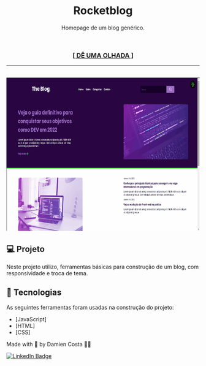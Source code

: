 <h1 align="center">Rocketblog</h1>

<p align="center">Homepage de um blog genérico.</p><br>
<h3 align="center"><a href="https://mienblack.github.io/rocketblog/" target="_blank"><strong>[ DÊ UMA OLHADA ]</strong></a></h3>

---

<br>


<div align="center">
  <img alt="the eblog homepage" title="Homepage de um blog" src="./images/readme/blog.gif" height="400px"/>

</div>

## 💻 Projeto

Neste projeto utilizo, ferramentas básicas para construção de um blog, com responsividade e troca de tema.

## 🚀 Tecnologias

As seguintes ferramentas foram usadas na construção do projeto:

- [JavaScript]
- [HTML]
- [CSS]

Made with 💟 by Damien Costa ✌🏿

<a href="https://www.linkedin.com/in/damien-costa-969953164/" target="_blank">![LinkedIn Badge](https://img.shields.io/badge/-Damien_Costa-blue?style=flat-square&logo=Linkedin&logoColor=white&link=https://www.linkedin.com/in/damien-costa-969953164/)
